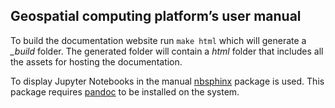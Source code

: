 ## Geospatial computing platform’s user manual

To build the documentation website run `make html` which will generate a *_build*   folder. The generated folder will contain a *html* folder that includes all the assets for hosting the documentation.

To display Jupyter Notebooks in the manual [nbsphinx](https://nbsphinx.readthedocs.io/en/0.8.7/index.html) package is used. This package requires [pandoc](https://pandoc.org/>) to be installed on the system. 